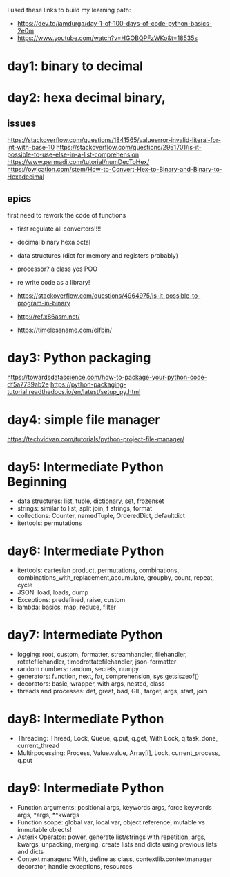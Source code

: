 I used these links to build my learning path:
* https://dev.to/iamdurga/day-1-of-100-days-of-code-python-basics-2e0m
* https://www.youtube.com/watch?v=HGOBQPFzWKo&t=18535s


# day1: binary to decimal


# day2: hexa decimal binary, 

## issues
https://stackoverflow.com/questions/1841565/valueerror-invalid-literal-for-int-with-base-10
https://stackoverflow.com/questions/2951701/is-it-possible-to-use-else-in-a-list-comprehension
https://www.permadi.com/tutorial/numDecToHex/
https://owlcation.com/stem/How-to-Convert-Hex-to-Binary-and-Binary-to-Hexadecimal

## epics
first need to rework the code of functions

* first regulate all converters!!!!
* decimal binary hexa octal 
* data structures (dict for memory and registers probably)
*  processor? a class yes POO

* re write code as a library!
* https://stackoverflow.com/questions/4964975/is-it-possible-to-program-in-binary
* http://ref.x86asm.net/
* https://timelessname.com/elfbin/


# day3: Python packaging

https://towardsdatascience.com/how-to-package-your-python-code-df5a7739ab2e
https://python-packaging-tutorial.readthedocs.io/en/latest/setup_py.html

# day4: simple file manager
https://techvidvan.com/tutorials/python-project-file-manager/

# day5: Intermediate Python Beginning

* data structures: list, tuple, dictionary, set, frozenset
* strings: similar to list, split join, f strings, format
* collections: Counter, namedTuple, OrderedDict, defaultdict
* itertools: permutations

# day6: Intermediate Python 

* itertools: cartesian product, permutations, combinations, combinations_with_replacement,accumulate, groupby, count, repeat, cycle
* JSON: load, loads, dump
* Exceptions: predefined, raise, custom
* lambda: basics, map, reduce, filter

# day7: Intermediate Python

* logging: root, custom, formatter, streamhandler, filehandler, rotatefilehandler, timedrottatefilehandler, json-formatter
* random numbers: random, secrets, numpy
* generators: function, next, for, comprehension, sys.getsiszeof()
* decorators: basic, wrapper, with args, nested, class
* threads and processes: def, great, bad, GIL, target, args, start, join

# day8: Intermediate Python

* Threading: Thread, Lock, Queue, q.put, q.get, With Lock, q.task_done, current_thread
* Multirpocessing: Process, Value.value, Array[i], Lock, current_process, q.put

# day9: Intermediate Python

* Function arguments: positional args, keywords args, force keywords args, *args, **kwargs
* Function scope: global var, local var, object reference, mutable vs immutable objects!
* Asterik Operator: power, generate list/strings with repetition, args, kwargs, unpacking, merging, create lists and dicts using previous lists and dicts
* Context managers: With, define as class, contextlib.contextmanager decorator, handle exceptions, resources
